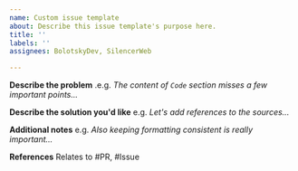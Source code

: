 ```yaml
---
name: Custom issue template
about: Describe this issue template's purpose here.
title: ''
labels: ''
assignees: BolotskyDev, SilencerWeb

---
```


**Describe the problem**
.e.g. _The content of `Code` section misses a few important points..._

**Describe the solution you'd like**
e.g. _Let's add references to the sources..._

**Additional notes**
e.g. _Also keeping formatting consistent is really important..._

**References**
Relates to #PR, #Issue
